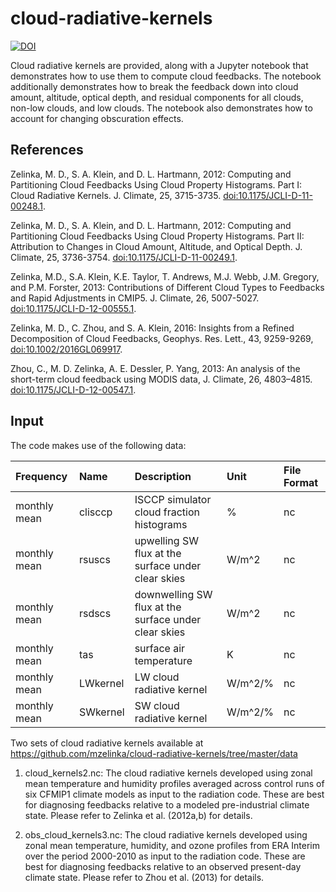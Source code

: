 # cloud-radiative-kernels

[![DOI](https://zenodo.org/badge/61649471.svg)](https://zenodo.org/badge/latestdoi/61649471)

Cloud radiative kernels are provided, along with a Jupyter notebook that demonstrates how to use them to compute cloud feedbacks.  The notebook additionally demonstrates how to break the feedback down into cloud amount, altitude, optical depth, and residual components for all clouds, non-low clouds, and low clouds. The notebook also demonstrates how to account for changing obscuration effects.

References
----------
Zelinka, M. D., S. A. Klein, and D. L. Hartmann, 2012: Computing and Partitioning Cloud Feedbacks Using 
    Cloud Property Histograms. Part I: Cloud Radiative Kernels. J. Climate, 25, 3715-3735. 
    [doi:10.1175/JCLI-D-11-00248.1](http://journals.ametsoc.org/doi/abs/10.1175/JCLI-D-11-00248.1).

Zelinka, M. D., S. A. Klein, and D. L. Hartmann, 2012: Computing and Partitioning Cloud Feedbacks Using 
    Cloud Property Histograms. Part II: Attribution to Changes in Cloud Amount, Altitude, and Optical Depth. 
    J. Climate, 25, 3736-3754. [doi:10.1175/JCLI-D-11-00249.1](http://journals.ametsoc.org/doi/abs/10.1175/JCLI-D-11-00249.1).

Zelinka, M.D., S.A. Klein, K.E. Taylor, T. Andrews, M.J. Webb, J.M. Gregory, and P.M. Forster, 2013: 
    Contributions of Different Cloud Types to Feedbacks and Rapid Adjustments in CMIP5. 
    J. Climate, 26, 5007-5027. [doi:10.1175/JCLI-D-12-00555.1](http://journals.ametsoc.org/doi/abs/10.1175/JCLI-D-12-00555.1).
    
Zelinka, M. D., C. Zhou, and S. A. Klein, 2016: Insights from a Refined Decomposition of Cloud Feedbacks, 
    Geophys. Res. Lett., 43, 9259-9269, [doi:10.1002/2016GL069917](http://onlinelibrary.wiley.com/doi/10.1002/2016GL069917/full).
    
Zhou, C., M. D. Zelinka, A. E. Dessler, P. Yang, 2013: An analysis of the short-term cloud feedback using 
    MODIS data, J. Climate, 26, 4803–4815. [doi:10.1175/JCLI-D-12-00547.1](http://journals.ametsoc.org/doi/abs/10.1175/JCLI-D-12-00547.1).


Input
----------

The code makes use of the following data:

| Frequency | Name | Description | Unit | File Format |
|:----------|:-----------------------------|:-------------|:------|:------------|
| monthly mean | clisccp | ISCCP simulator cloud fraction histograms | % | nc |
| monthly mean | rsuscs | upwelling SW flux at the surface under clear skies | W/m^2 | nc |
| monthly mean | rsdscs | downwelling SW flux at the surface under clear skies | W/m^2 | nc |
| monthly mean | tas | surface air temperature | K | nc |
| monthly mean | LWkernel | LW cloud radiative kernel | W/m^2/% | nc |
| monthly mean | SWkernel | SW cloud radiative kernel | W/m^2/% | nc |

Two sets of cloud radiative kernels available at https://github.com/mzelinka/cloud-radiative-kernels/tree/master/data

1) cloud_kernels2.nc: The cloud radiative kernels developed using zonal mean temperature and humidity profiles averaged across control runs of six CFMIP1 climate models as input to the radiation code. These are best for diagnosing feedbacks relative to a modeled pre-industrial climate state. Please refer to Zelinka et al. (2012a,b) for details.

2) obs_cloud_kernels3.nc: The cloud radiative kernels developed using zonal mean temperature, humidity, and ozone profiles from ERA Interim over the period 2000-2010 as input to the radiation code. These are best for diagnosing feedbacks relative to an observed present-day climate state. Please refer to Zhou et al. (2013) for details.
